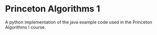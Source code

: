 # Princeton Algorithms 1
A python implementation of the java example code used in the Princeton Algorithms I course.
